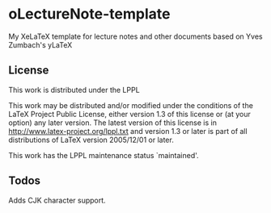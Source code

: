 # oLectureNote-template

My XeLaTeX template for lecture notes and other documents based on Yves Zumbach's yLaTeX

## License
 This work is distributed under the LPPL

 This work may be distributed and/or modified under the
 conditions of the LaTeX Project Public License, either version 1.3
 of this license or (at your option) any later version.
 The latest version of this license is in
   http://www.latex-project.org/lppl.txt
 and version 1.3 or later is part of all distributions of LaTeX
 version 2005/12/01 or later.

 This work has the LPPL maintenance status `maintained'.

## Todos
Adds CJK character support.
